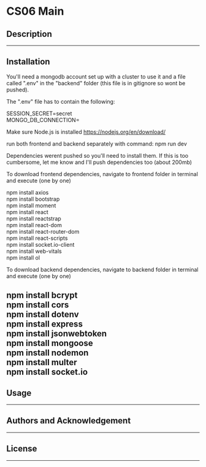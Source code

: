 # CS06 Main
## Description
>
---
## Installation
>
You'll need a mongodb account set up with a cluster to use it and a file called ".env" in the "backend" folder (this file is in gitignore so wont be pushed).  

 

The ".env" file has to contain the following:  
 
SESSION_SECRET=secret  
MONGO_DB_CONNECTION=<the link you get from your mongodb cluster under connect menu>  

 

Make sure Node.js is installed https://nodejs.org/en/download/  

 

run both frontend and backend separately with command: npm run dev  

 

Dependencies werent pushed so you'll need to install them. If this is too cumbersome, let me know and I'll push dependencies too (about 200mb)  

 

To download frontend dependencies, navigate to frontend folder in terminal and execute (one by one)  
 

npm install axios  
npm install bootstrap  
npm install moment  
npm install react  
npm install reactstrap  
npm install react-dom  
npm install react-router-dom  
npm install react-scripts  
npm install socket.io-client  
npm install web-vitals  
npm install ol  

 

To download backend dependencies, navigate to backend folder in terminal and execute (one by one)   


npm install bcrypt   
npm install cors  
npm install dotenv  
npm install express  
npm install jsonwebtoken  
npm install mongoose  
npm install nodemon  
npm install multer  
npm install socket.io  
---
## Usage
>
---
## Authors and Acknowledgement
>
---
## License
>
---
